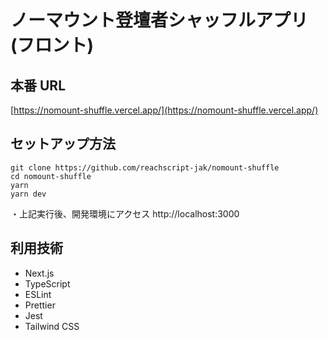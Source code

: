 # ノーマウント登壇者シャッフルアプリ(フロント)

## 本番 URL

[https://nomount-shuffle.vercel.app/](https://nomount-shuffle.vercel.app/)

## セットアップ方法

```
git clone https://github.com/reachscript-jak/nomount-shuffle
cd nomount-shuffle
yarn
yarn dev
```

・上記実行後、開発環境にアクセス
http://localhost:3000

## 利用技術

- Next.js
- TypeScript
- ESLint
- Prettier
- Jest
- Tailwind CSS
<!--

## 開発ルール各種

### Git 開発フロー

- [Git Feature Flow](https://developers.gnavi.co.jp/entry/GitFeatureFlow/koyama)ベースで進める(テスト環境は今はなし)
  - 基本的に main から feature ブランチを切って作業し、プルリクをあげる
- feature ブランチ命名規則
  - 「feature/修正内容概要」の形で命名
    - ex) feature/create-detail-page
- 作業担当者は自分でプルリクを作成する
  - 特別局所的でない場合 Reviewer には基本全員を指定(見れる人がレビュー)
  - Asignees には自分を指定
- 作業担当者は Approve 後、ブランチのマージが可能になるので各自でマージをする
  - feature ブランチのマージは Squash and Merge で行う -->
